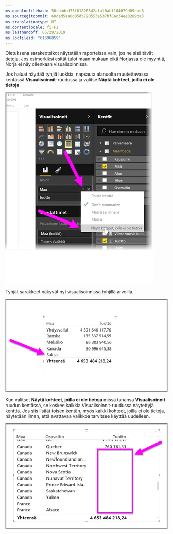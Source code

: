 ```yaml
---
ms.openlocfilehash: 50cdaded75f81828542afa10abf104079d09ebd8
ms.sourcegitcommit: 60dad5aa0d85db790553e537bf8ac34ee3289ba3
ms.translationtype: HT
ms.contentlocale: fi-FI
ms.lasthandoff: 05/29/2019
ms.locfileid: "61396859"
---
```

Oletuksena sarakeotsikot näytetään raporteissa vain, jos ne sisältävät tietoja. Jos esimerkiksi esität tulot maan mukaan eikä Norjassa ole myyntiä, Norja ei näy ollenkaan visualisoinnissa.

Jos haluat näyttää tyhjiä luokkia, napsauta alanuolta muutettavassa kentässä **Visualisoinnit**-ruudussa ja valitse **Näytä kohteet, joilla ei ole tietoja**.

![](media/3-11c-display-empty-categories/3-11c_1.png)

Tyhjät sarakkeet näkyvät nyt visualisoinnissa tyhjillä arvoilla.

![](media/3-11c-display-empty-categories/3-11c_2.png)

Kun valitset **Näytä kohteet, joilla ei ole tietoja** missä tahansa **Visualisoinnit**-ruudun kentässä, se koskee kaikkia Visualisoinnit-ruudussa näytettyjä kenttiä. Jos siis lisäät toisen kentän, myös kaikki kohteet, joilla ei ole tietoja, näytetään ilman, että avattavaa valikkoa tarvitsee käyttää uudelleen.

![](media/3-11c-display-empty-categories/3-11c_3.png)

